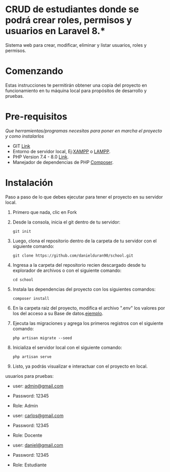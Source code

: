 # CRUD de estudiantes donde se podrá crear roles, permisos y usuarios en Laravel 8.* 

Sistema web para crear, modificar, eliminar y listar usuarios, roles y permisos.

# Comenzando

Estas instrucciones te permitirán obtener una copia del proyecto en funcionamiento en tu máquina local para propósitos de desarrollo y pruebas.

# Pre-requisitos

_Que herramientas/programas necesitas para poner en marcha el proyecto y como instalarlos_

* GIT [Link](https://git-scm.com/downloads)
* Entorno de servidor local, Ej:[XAMPP](https://www.apachefriends.org/es/index.html) o [LAMPP](https://bitnami.com/stack/lamp/installer).
* PHP Version 7.4 - 8.0 [Link](https://www.php.net/downloads.php).
* Manejador de dependencias de PHP [Composer](https://getcomposer.org/download/).

# Instalación

Paso a paso de lo que debes ejecutar para tener el proyecto en su servidor local.

 1. Primero que nada, clic en Fork

 2. Desde la consola, inicia el git dentro de tu servidor:
    ```
    git init
    ```
 3. Luego, clona el repositorio dentro de la carpeta de tu servidor con el siguiente comando:
    ```
    git clone https://github.com/danielduran90/school.git
    ```
 4. Ingresa a la carpeta del repositorio recien descargado desde tu explorador de archivos o con el siguiente comando:
    ```
    cd school
    ```
 5. Instala las dependencias del proyecto con los siguientes comandos:
    ```
    composer install
    ```
 5. En la carpeta raiz del proyecto, modifica el archivo ".env" los valores por los del acceso a su Base de datos.[ejemplo](https://github.com/danielduran90/school/blob/main/.env).

 6. Ejecuta las migraciones y agrega los primeros registros con el siguiente comando:
    ```
    php artisan migrate --seed
    ```
 7. Inicializa el servidor local con el siguiente comando:
    ```
    php artisan serve
    ```
 8. Listo, ya podrás visualizar e interactuar con el proyecto en local.

 usuarios para pruebas:

 - user: admin@gmail.com
 - Password: 12345
 - Role: Admin

 - user: carlos@gmail.com
 - Password: 12345
 - Role: Docente

 - user: daniel@gmail.com
 - Password: 12345
 - Role: Estudiante

